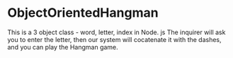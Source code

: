 # ObjectOrientedHangman

This is a 3 object class - word, letter, index in Node. js
The inquirer will ask you to enter the letter, then our system will cocatenate it with the dashes, and you can play the Hangman game. 

